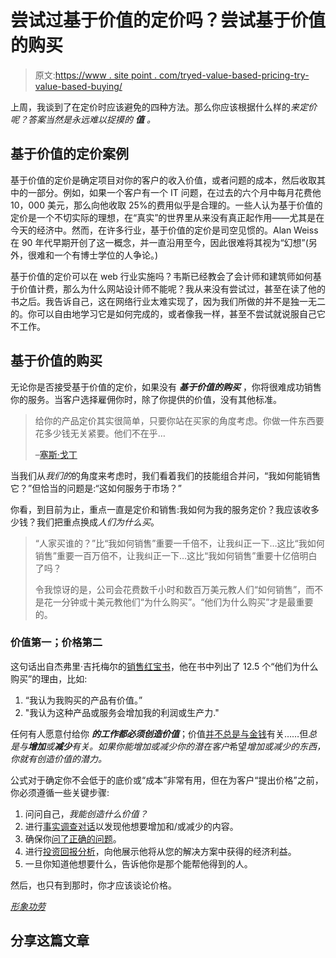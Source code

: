 # 尝试过基于价值的定价吗？尝试基于价值的购买

> 原文:[https://www . site point . com/tryed-value-based-pricing-try-value-based-buying/](https://www.sitepoint.com/tried-value-based-pricing-try-value-based-buying/)

上周，我谈到了在定价时应该避免的四种方法。那么你应该根据什么样的*来定价呢？答案当然是永远难以捉摸的 ***值*** 。*

## 基于价值的定价案例

基于价值的定价是确定项目对你的客户的收入价值，或者问题的成本，然后收取其中的一部分。例如，如果一个客户有一个 IT 问题，在过去的六个月中每月花费他 10，000 美元，那么向他收取 25%的费用似乎是合理的。一些人认为基于价值的定价是一个不切实际的理想，在“真实”的世界里从来没有真正起作用——尤其是在今天的经济中。然而，在许多行业，基于价值的定价是司空见惯的。Alan Weiss 在 90 年代早期开创了这一概念，并一直沿用至今，因此很难将其视为“幻想”(另外，很难和一个有博士学位的人争论。)

基于价值的定价可以在 web 行业实施吗？韦斯已经教会了会计师和建筑师如何基于价值计费，那么为什么网站设计师不能呢？我从来没有尝试过，甚至在读了他的书之后。我告诉自己，这在网络行业太难实现了，因为我们所做的并不是独一无二的。你可以自由地学习它是如何完成的，或者像我一样，甚至不尝试就说服自己它不工作。

## 基于价值的购买

无论你是否接受基于价值的定价，如果没有 ***基于价值的购买*** ，你将很难成功销售你的服务。当客户选择雇佣你时，除了你提供的价值，没有其他标准。

> 给你的产品定价其实很简单，只要你站在买家的角度考虑。你做一件东西要花多少钱无关紧要。他们不在乎…
> 
> –[塞斯·戈丁](http://sethgodin.typepad.com/seths_blog/2012/01/the-pricing-formula-ss.html "Seth's Blog | The pricing formula")

当我们从*我们的*的角度来考虑时，我们看着我们的技能组合并问，“我如何能销售它？”但恰当的问题是:“这如何服务于市场？”

你看，到目前为止，重点一直是定价和销售:我如何为我的服务定价？我应该收多少钱？我们把重点换成*人们为什么买*。

> “人家买谁的？”比“我如何销售”重要一千倍不，让我纠正一下…这比“我如何销售”重要一百万倍不，让我纠正一下…这比“我如何销售”重要十亿倍明白了吗？
> 
> 令我惊讶的是，公司会花费数千小时和数百万美元教人们“如何销售”，而不是花一分钟或十美元教他们“为什么购买”。“他们为什么购买”才是最重要的。

### 价值第一；价格第二

这句话出自杰弗里·吉托梅尔的[销售红宝书](http://www.gitomer.com/Jeffrey-Gitomer-Little-Red-Book-of-Selling-pluLRB.html "Jeffrey Gitomer’s Little Red Book of Selling: 12.5 Principles of Sales Greatness")，他在书中列出了 12.5 个“他们为什么购买”的理由，比如:

1.  “我认为我购买的产品有价值。”
2.  "我认为这种产品或服务会增加我的利润或生产力."

任何有人愿意付给你 ***的工作都必须创造价值***；价值[并不总是与金钱](https://www.sitepoint.com/it-works/ "It Works!")有关……但*总是与**增加**或**减少**有关。如果你能增加或减少你的潜在客户*希望*增加或减少的东西，你就有创造价值的潜力。*

公式对于确定你不会低于的底价或“成本”非常有用，但在为客户“提出价格”之前，你必须遵循一些关键步骤:

1.  问问自己，*我能创造什么价值？*
2.  进行[事实调查对话](https://www.sitepoint.com/understanding-the-sales-cycle-uncovering-needs/ "Understanding the Sales Cycle: Uncovering Needs")以发现他想要增加和/或减少的内容。
3.  确保你[问了正确的问题](https://www.sitepoint.com/seven-questions-you-arent-asking-that-will-cost-you-the-sale/ "Seven Questions You Aren’t Asking that Will Cost You the Sale")。
4.  进行[投资回报分析](https://www.sitepoint.com/sell-like-a-third-grader/ "Sell Like a Third-Grader: How 2 + 2 Equals More Clients")，向他展示他将从您的解决方案中获得的经济利益。
5.  一旦你知道他想要什么，告诉他你是那个能帮他得到的人。

然后，也只有到那时，你才应该谈论价格。

*[形象功劳](http://www.sxc.hu/profile/svilen001)*

## 分享这篇文章